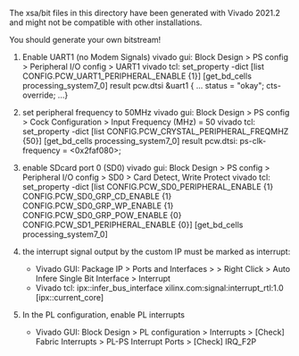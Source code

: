 The xsa/bit files in this directory have been generated with Vivado 2021.2 and might not be compatible with other installations.

You should generate your own bitstream!

1. Enable UART1 (no Modem Signals)
vivado gui: Block Design > PS config > Peripheral I/O config > UART1
vivado tcl: set_property -dict [list CONFIG.PCW_UART1_PERIPHERAL_ENABLE {1}] [get_bd_cells processing_system7_0]
result pcw.dtsi &uart1 { ... status = "okay"; cts-override; ...}

2. set peripheral frequency to 50MHz
vivado gui: Block Design > PS config > Cock Configuration > Input Frequency (MHz) = 50
vivado tcl: set_property -dict [list CONFIG.PCW_CRYSTAL_PERIPHERAL_FREQMHZ {50}] [get_bd_cells processing_system7_0]
result pcw.dtsi: ps-clk-frequency = <0x2faf080>;

3. enable SDcard port 0 (SD0)
vivado gui: Block Design > PS config > Peripheral I/O config > SD0 > Card Detect, Write Protect
vivado tcl: set_property -dict [list CONFIG.PCW_SD0_PERIPHERAL_ENABLE {1} CONFIG.PCW_SD0_GRP_CD_ENABLE {1} CONFIG.PCW_SD0_GRP_WP_ENABLE {1} CONFIG.PCW_SD0_GRP_POW_ENABLE {0} CONFIG.PCW_SD1_PERIPHERAL_ENABLE {0}] [get_bd_cells processing_system7_0]


4. the interrupt signal output by the custom IP must be marked as interrupt:
    * Vivado GUI: Package IP > Ports and Interfaces > <my port> > Right Click > Auto Infere Single Bit Interface > Interrupt
    * Vivado tcl: ipx::infer_bus_interface <my port> xilinx.com:signal:interrupt_rtl:1.0 [ipx::current_core]

5. In the PL configuration, enable PL interrupts
    * Vivado GUI: Block Design > PL configuration > Interrupts > [Check] Fabric Interrupts > PL-PS Interrupt Ports > [Check] IRQ_F2P
    